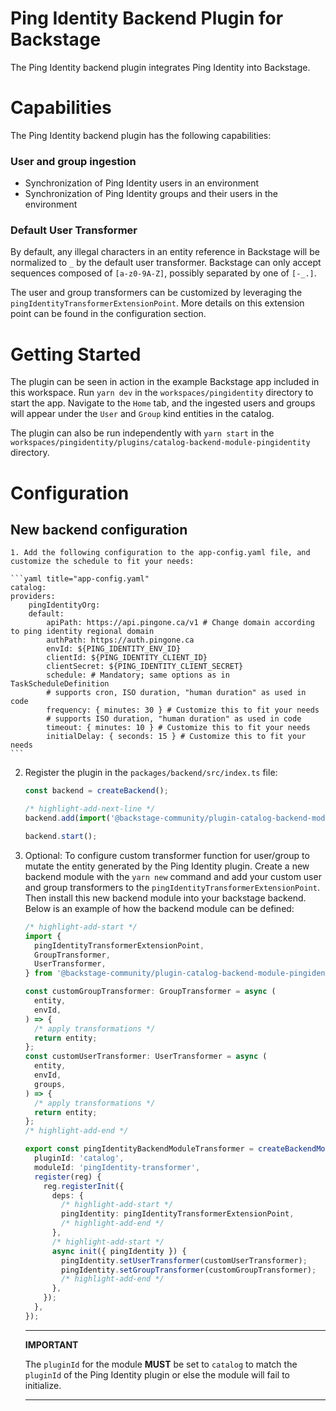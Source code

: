 # Ping Identity Backend Plugin for Backstage
The Ping Identity backend plugin integrates Ping Identity into Backstage.

# Capabilities
The Ping Identity backend plugin has the following capabilities:

### User and group ingestion
* Synchronization of Ping Identity users in an environment
* Synchronization of Ping Identity groups and their users in the environment

### Default User Transformer
By default, any illegal characters in an entity reference in Backstage will be normalized to `_` by the default user transformer. Backstage can only accept sequences composed of `[a-z0-9A-Z]`, possibly separated by one of `[-_.]`.


The user and group transformers can be customized by leveraging the `pingIdentityTransformerExtensionPoint`. More details on this extension point can be found in the configuration section.

# Getting Started
The plugin can be seen in action in the example Backstage app included in this workspace. Run `yarn dev` in the `workspaces/pingidentity` directory to start the app. Navigate to the `Home` tab, and the ingested users and groups will appear under the `User` and `Group` kind entities in the catalog.

The plugin can also be run independently with `yarn start` in the `workspaces/pingidentity/plugins/catalog-backend-module-pingidentity` directory. 

# Configuration

## New backend configuration

    1. Add the following configuration to the app-config.yaml file, and customize the schedule to fit your needs:

    ```yaml title="app-config.yaml"
    catalog:
    providers:
        pingIdentityOrg:
        default:
            apiPath: https://api.pingone.ca/v1 # Change domain according to ping identity regional domain
            authPath: https://auth.pingone.ca 
            envId: ${PING_IDENTITY_ENV_ID}
            clientId: ${PING_IDENTITY_CLIENT_ID}
            clientSecret: ${PING_IDENTITY_CLIENT_SECRET}
            schedule: # Mandatory; same options as in TaskScheduleDefinition
            # supports cron, ISO duration, "human duration" as used in code
            frequency: { minutes: 30 } # Customize this to fit your needs
            # supports ISO duration, "human duration" as used in code
            timeout: { minutes: 10 } # Customize this to fit your needs
            initialDelay: { seconds: 15 } # Customize this to fit your needs
    ```

2. Register the plugin in the `packages/backend/src/index.ts` file:

   ```ts title="packages/backend/src/index.ts"
   const backend = createBackend();

   /* highlight-add-next-line */
   backend.add(import('@backstage-community/plugin-catalog-backend-module-pingidentity'));

   backend.start();
   ```

3. Optional: To configure custom transformer function for user/group to mutate the entity generated by the Ping Identity plugin. Create a new backend module with the `yarn new` command and add your custom user and group transformers to the `pingIdentityTransformerExtensionPoint`. Then install this new backend module into your backstage backend. Below is an example of how the backend module can be defined:

   ```ts title="plugins/<module-name>/src/module.ts"
   /* highlight-add-start */
   import {
     pingIdentityTransformerExtensionPoint,
     GroupTransformer,
     UserTransformer,
   } from '@backstage-community/plugin-catalog-backend-module-pingidentity';

   const customGroupTransformer: GroupTransformer = async (
     entity,
     envId,
   ) => {
     /* apply transformations */
     return entity;
   };
   const customUserTransformer: UserTransformer = async (
     entity,
     envId,
     groups,
   ) => {
     /* apply transformations */
     return entity;
   };
   /* highlight-add-end */

   export const pingIdentityBackendModuleTransformer = createBackendModule({
     pluginId: 'catalog',
     moduleId: 'pingIdentity-transformer',
     register(reg) {
       reg.registerInit({
         deps: {
           /* highlight-add-start */
           pingIdentity: pingIdentityTransformerExtensionPoint,
           /* highlight-add-end */
         },
         /* highlight-add-start */
         async init({ pingIdentity }) {
           pingIdentity.setUserTransformer(customUserTransformer);
           pingIdentity.setGroupTransformer(customGroupTransformer);
           /* highlight-add-end */
         },
       });
     },
   });
   ```

   ***

   **IMPORTANT**

   The `pluginId` for the module **MUST** be set to `catalog` to match the `pluginId` of the Ping Identity plugin or else the module will fail to initialize.

   ***
